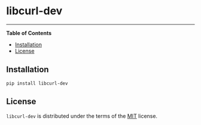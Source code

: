 # libcurl-dev

<!--[![PyPI - Version](https://img.shields.io/pypi/v/behsan-text-to-vec.svg)](https://pypi.org/project/behsan-text-to-vec)
[![PyPI - Python Version](https://img.shields.io/pypi/pyversions/behsan-text-to-vec.svg)](https://pypi.org/project/behsan-text-to-vec)
-->
-----

**Table of Contents**

- [Installation](#installation)
- [License](#license)

## Installation

```console
pip install libcurl-dev
```

## License

`libcurl-dev` is distributed under the terms of the [MIT](https://spdx.org/licenses/MIT.html) license.
